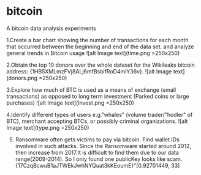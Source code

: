 # bitcoin
A bitcoin data analysis experiments

1.Create a bar chart showing the number of transactions for each month that occurred between the beginning and end of the data set. and analyze general trends in Bitcoin usage
![alt Image text](time.png =250x250)

2.Obtain the top 10 donors over the whole dataset for the Wikileaks bitcoin address: {1HB5XMLmzFVj8ALj6mfBsbifRoD4miY36v}.
![alt Image text](donors.png =250x250)

3.Explore how much of BTC is used as a means of exchange (small transactions) as opposed to long term investment (Parked coins or large purchases)
![alt Image text](Invest.png =250x250)

4.Identify different types of users e.g."whales" (volume trader/"hodler" of BTC), merchant accepting BTCs, or possibly criminal organizations.
![alt Image text](type.png =250x250)

5. Ransomware often gets victims to pay via bitcoin. Find wallet IDs involved in such attacks.
Since  the Ransomware started around 2012, then increase from 2017.It is difficult to find them due to our data range(2009-2014). So I only found one publicKey looks like scam.  
{17CzqBcwuB1aJTWEkJwhNYQuat3kKEoumE}"[0.92701449, 33]

